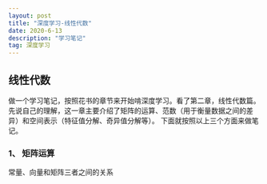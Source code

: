 ```yaml
---
layout: post
title: "深度学习-线性代数"
date: 2020-6-13 
description: "学习笔记"
tag: 深度学习 
--- 
```


## 线性代数

做一个学习笔记，按照花书的章节来开始啃深度学习。看了第二章，线性代数篇。先说自己的理解，这一章主要介绍了矩阵的运算、范数（用于衡量数据之间的差异）和空间表示（特征值分解、奇异值分解等）。
下面就按照以上三个方面来做笔记。


### 1、 矩阵运算

常量、向量和矩阵三者之间的关系
